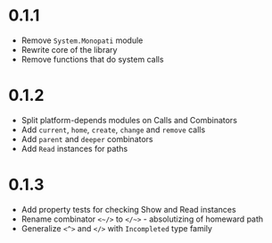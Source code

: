 # 0.1.1
* Remove `System.Monopati` module
* Rewrite core of the library
* Remove functions that do system calls

# 0.1.2
* Split platform-depends modules on Calls and Combinators
* Add `current`, `home`, `create`, `change` and `remove` calls
* Add `parent` and `deeper` combinators
* Add `Read` instances for paths

# 0.1.3
* Add property tests for checking Show and Read instances
* Rename combinator `<~/>` to `</~>` - absolutizing of homeward path
* Generalize `<^>` and `</>` with `Incompleted` type family
